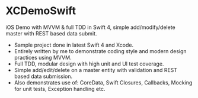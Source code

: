 # XCDemoSwift
iOS Demo with MVVM & full TDD in Swift 4, simple add/modify/delete master with REST based data submit.  

- Sample project done in latest Swift 4 and Xcode.  
- Entirely written by me to demonstrate coding style and modern design practices using MVVM.  
- Full TDD, modular design with high unit and UI test coverage.  
- Simple add/edit/delete on a master entity with validation and REST based data submission.  
- Also demonstrates use of: CoreData, Swift Closures, Callbacks, Mocking for unit tests, Exception handling etc.  
